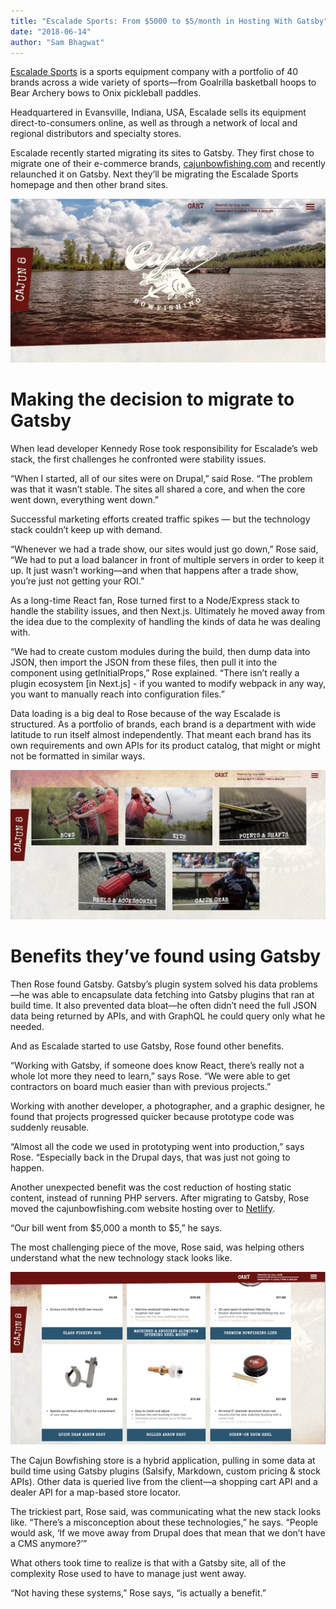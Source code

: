 ```yaml
---
title: "Escalade Sports: From $5000 to $5/month in Hosting With Gatsby"
date: "2018-06-14"
author: "Sam Bhagwat"
---
```


[Escalade Sports](www.escaladesports.com) is a sports equipment company with a portfolio of 40 brands across a wide variety of sports—from Goalrilla basketball hoops to Bear Archery bows to Onix pickleball paddles.

Headquartered in Evansville, Indiana, USA, Escalade sells its equipment direct-to-consumers online, as well as through a network of local and regional distributors and specialty stores.

Escalade recently started migrating its sites to Gatsby. They first chose to migrate one of their e-commerce brands, [cajunbowfishing.com](cajunbowfishing.com) and recently relaunched it on Gatsby. Next they’ll be migrating the Escalade Sports homepage and then other brand sites.

![cajunbowfishing.com homepage](./cajun-bowfishing-homepage.jpg)

# Making the decision to migrate to Gatsby

When lead developer Kennedy Rose took responsibility for Escalade’s web stack, the first challenges he confronted were stability issues.

“When I started, all of our sites were on Drupal,” said Rose. “The problem was that it wasn’t stable. The sites all shared a core, and when the core went down, everything went down.”

Successful marketing efforts created traffic spikes — but the technology stack couldn’t keep up with demand.

“Whenever we had a trade show, our sites would just go down,” Rose said, “We had to put a load balancer in front of multiple servers in order to keep it up. It just wasn’t working—and when that happens after a trade show, you’re just not getting your ROI.”

As a long-time React fan, Rose turned first to a Node/Express stack to handle the stability issues, and then Next.js. Ultimately he moved away from the idea due to the complexity of handling the kinds of data he was dealing with.

“We had to create custom modules during the build, then dump data into JSON, then import the JSON from these files, then pull it into the component using getInitialProps,” Rose explained. “There isn’t really a plugin ecosystem [in Next.js] - if you wanted to modify webpack in any way, you want to manually reach into configuration files.”

Data loading is a big deal to Rose because of the way Escalade is structured. As a portfolio of brands, each brand is a department with wide latitude to run itself almost independently. That meant each brand has its own requirements and own APIs for its product catalog, that might or might not be formatted in similar ways.

![cajunbowfishing.com product categories](./cajun-bowfishing-product-categories.jpg)

# Benefits they’ve found using Gatsby

Then Rose found Gatsby. Gatsby’s plugin system solved his data problems—he was able to encapsulate data fetching into Gatsby plugins that ran at build time. It also prevented data bloat—he often didn’t need the full JSON data being returned by APIs, and with GraphQL he could query only what he needed.

And as Escalade started to use Gatsby, Rose found other benefits.

“Working with Gatsby, if someone does know React, there’s really not a whole lot more they need to learn,” says Rose. “We were able to get contractors on board much easier than with previous projects.”

Working with another developer, a photographer, and a graphic designer, he found that projects progressed quicker because prototype code was suddenly reusable.

“Almost all the code we used in prototyping went into production,” says Rose. “Especially back in the Drupal days, that was just not going to happen.

Another unexpected benefit was the cost reduction of hosting static content, instead of running PHP servers. After migrating to Gatsby, Rose moved the cajunbowfishing.com website hosting over to [Netlify](www.netlify.com).

“Our bill went from $5,000 a month to $5,” he says.

The most challenging piece of the move, Rose said, was helping others understand what the new technology stack looks like.

![cajunbowfishing.com products](./cajun-bowfishing-products.jpg)

The Cajun Bowfishing store is a hybrid application, pulling in some data at build time using Gatsby plugins (Salsify, Markdown, custom pricing & stock APIs). Other data is queried live from the client—a shopping cart API and a dealer API for a map-based store locator.  

The trickiest part, Rose said, was communicating what the new stack looks like. “There’s a misconception about these technologies,” he says. “People would ask, ‘If we move away from Drupal does that mean that we don’t have a CMS anymore?’”

What others took time to realize is that with a Gatsby site, all of the complexity Rose used to have to manage just went away.

“Not having these systems,” Rose says, “is actually a benefit.”
